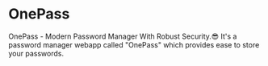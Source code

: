 # OnePass
OnePass - Modern Password Manager With Robust Security.😎 It's a password manager webapp called "OnePass" which provides ease to store your passwords.
